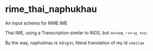 # rime_thai_naphukhau
An input schema for RIME IME

Thai IME, using a Transcription similar to RIGS, but ออ=oa, -ว=-u, จ=c.

By the way, naphukhau is หน้าภูเขา, literal translation of my id `saeziae`
